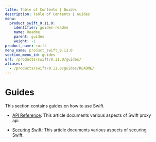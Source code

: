 ```yaml
---
title: Table of Contents | Guides
description: Table of Contents | Guides
menu:
  product_swift_0.11.0:
    identifier: guides-readme
    name: Readme
    parent: guides
    weight: -1
product_name: swift
menu_name: product_swift_0.11.0
section_menu_id: guides
url: /products/swift/0.11.0/guides/
aliases:
  - /products/swift/0.11.0/guides/README/
---
```


# Guides

This section contains guides on how to use Swift.

- [API Reference](/docs/guides/api.md): This article documents various aspects of Swift proxy api.

- [Securing Swift](/docs/guides/security.md): This article documents various aspects of securing Swift.
